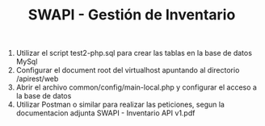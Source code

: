 <p align="center">
    <h1 align="center">SWAPI - Gestión de Inventario</h1>
    <br>
</p>

1. Utilizar el script test2-php.sql para crear las tablas en la base de datos MySql 
2. Configurar el document root del virtualhost apuntando al directorio /apirest/web
3. Abrir el archivo common/config/main-local.php y configurar el acceso a la base de datos
4. Utilizar Postman o similar para realizar las peticiones, segun la documentacion adjunta SWAPI - Inventario API v1.pdf